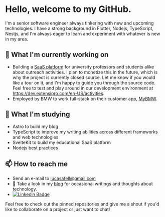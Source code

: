 # Hello, welcome to my GitHub.

I'm a senior software engineer always tinkering with new and upcoming technologies. I have a strong background in Flutter, Nodejs, TypeScript, Nestjs, and I'm always eager to learn and experiment with whatever is new in my area.

## 🔭 What I'm currently working on

- Building a [SaaS platform](https://extensipro.com) for university professors and students alike about outreach activities. I plan to monetize this in the future, which is why the project is currently closed source. Let me know if you would like a tour on it, and I'm happy to guide you through the source code. Feel free to test and play around in our development environment at https://dev.extensipro.com/en-US/activities.
- Employed by BMW to work full-stack on their customer app, [MyBMW](https://flutter.dev/showcase/bmw).

## 🌱 What I'm studying

- Astro to build my blog
- TypeScript to improve my writing abilities across different frameworks and web technologies
- SvelteKit to build my educational SaaS platform
- Nodejs best practices

## 📫 How to reach me

- Send an e-mail to lucasafell@gmail.com
- 📝 Take a look in my [blog](https://fell.pages.dev) for occasional writings and thoughts about technology.
- [![Linkedin Badge](https://img.shields.io/badge/-LinkedIn-blue?style=flat-square&logo=Linkedin&logoColor=white&link=https://www.linkedin.com/in/lucas-fell/)](https://www.linkedin.com/in/lucas-fell/)

Feel free to check out the pinned repositories and give me a shout if you'd like to collaborate on a project or just want to chat!
